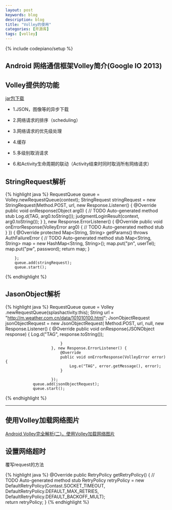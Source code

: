```yaml
---
layout: post
keywords: blog
description: blog
title: "Volley的使用"
categories: [开源库]
tags: [volley]
---
```

{% include codepiano/setup %}

##  Android 网络通信框架Volley简介(Google IO 2013)

## Volley提供的功能

[jar包下载](http://download.csdn.net/detail/guanjianwoshinidaye/8620709)

* 1.JSON，图像等的异步下载

* 2.网络请求的排序（scheduling）

* 3.网络请求的优先级处理

* 4.缓存

* 5.多级别取消请求

* 6.和Activity生命周期的联动（Activity结束时同时取消所有网络请求）

## StringRequest解析

{% highlight java %}
RequestQueue queue = Volley.newRequestQueue(context);
StringRequest stringRequest = new StringRequest(Method.POST, url,
				new Response.Listener() {
					@Override
					public void onResponse(Object arg0) {
						// TODO Auto-generated method stub
						Log.d(TAG, arg0.toString());
						judgmentLoginResult(context, arg0.toString());
					}
				}, new Response.ErrorListener() {
					@Override
					public void onErrorResponse(VolleyError arg0) {
						// TODO Auto-generated method stub
					}
				}) {
			@Override
			protected Map<String, String> getParams() throws AuthFailureError {
				// TODO Auto-generated method stub
				Map<String, String> map = new HashMap<String, String>();
				map.put("pn", userTel);
				map.put("pw", password);
				return map;
			}

		};
		queue.add(stringRequest);
		queue.start();
{% endhighlight %}

## JasonObject解析

{% highlight java %}
	RequestQueue queue = Volley
						.newRequestQueue(splashactivity.this);
				String url = "http://m.weather.com.cn/data/101010100.html";
				JsonObjectRequest jsonObjectRequest = new JsonObjectRequest(
						Method.POST, url, null,
						new Response.Listener<JSONObject>() {
							@Override
							public void onResponse(JSONObject response) {
								Log.d("TAG", response.toString());

							}
						}, new Response.ErrorListener() {
							@Override
							public void onErrorResponse(VolleyError error) {
								Log.e("TAG", error.getMessage(), error);
							}

						});
				queue.add(jsonObjectRequest);
				queue.start();
{% endhighlight %}


----------

## 使用Volley加载网络图片
[ Android Volley完全解析(二)，使用Volley加载网络图片](http://blog.csdn.net/guolin_blog/article/details/17482165)

## 设置网络超时

覆写request的方法

{% highlight java %}
					@Override
					public RetryPolicy getRetryPolicy() {
						// TODO Auto-generated method stub
						RetryPolicy retryPolicy = new DefaultRetryPolicy(Contast.SOCKET_TIMEOUT, DefaultRetryPolicy.DEFAULT_MAX_RETRIES, DefaultRetryPolicy.DEFAULT_BACKOFF_MULT);  
						return retryPolicy;
					}
{% endhighlight %}